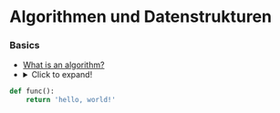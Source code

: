 # Algorithmen und Datenstrukturen

### Basics
- [What is an algorithm?](https://www.tutorialspoint.com/data_structures_algorithms/algorithms_basics.htm#)
- <details>
  <summary>Click to expand!</summary>
  
```python
def func():
    return 'hello, world!'
```
</details>

